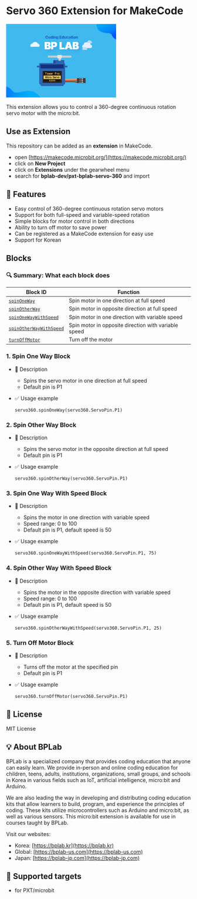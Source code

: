# Servo 360 Extension for MakeCode

![Servo Image](./icon.png)

This extension allows you to control a 360-degree continuous rotation servo motor with the micro:bit.

## Use as Extension

This repository can be added as an **extension** in MakeCode.

- open [https://makecode.microbit.org/](https://makecode.microbit.org/)
- click on **New Project**
- click on **Extensions** under the gearwheel menu
- search for **bplab-dev/pxt-bplab-servo-360** and import

## 🚀 Features

- Easy control of 360-degree continuous rotation servo motors
- Support for both full-speed and variable-speed rotation
- Simple blocks for motor control in both directions
- Ability to turn off motor to save power
- Can be registered as a MakeCode extension for easy use
- Support for Korean

## Blocks

### 🔍 Summary: What each block does

| **Block ID**                 | **Function**                                   |
|-----------------------------|-----------------------------------------------|
| [`spinOneWay`](#1-spin-one-way-block) | Spin motor in one direction at full speed |
| [`spinOtherWay`](#2-spin-other-way-block) | Spin motor in opposite direction at full speed |
| [`spinOneWayWithSpeed`](#3-spin-one-way-with-speed-block) | Spin motor in one direction with variable speed |
| [`spinOtherWayWithSpeed`](#4-spin-other-way-with-speed-block) | Spin motor in opposite direction with variable speed |
| [`turnOffMotor`](#5-turn-off-motor-block) | Turn off the motor |

### 1. Spin One Way Block

- 🔹 Description
  - Spins the servo motor in one direction at full speed
  - Default pin is P1

- ✅ Usage example

  ```blocks
  servo360.spinOneWay(servo360.ServoPin.P1)
  ```

### 2. Spin Other Way Block

- 🔹 Description
  - Spins the servo motor in the opposite direction at full speed
  - Default pin is P1

- ✅ Usage example

  ```blocks
  servo360.spinOtherWay(servo360.ServoPin.P1)
  ```

### 3. Spin One Way With Speed Block

- 🔹 Description
  - Spins the motor in one direction with variable speed
  - Speed range: 0 to 100
  - Default pin is P1, default speed is 50

- ✅ Usage example

  ```blocks
  servo360.spinOneWayWithSpeed(servo360.ServoPin.P1, 75)
  ```

### 4. Spin Other Way With Speed Block

- 🔹 Description
  - Spins the motor in the opposite direction with variable speed
  - Speed range: 0 to 100
  - Default pin is P1, default speed is 50

- ✅ Usage example

  ```blocks
  servo360.spinOtherWayWithSpeed(servo360.ServoPin.P1, 25)
  ```

### 5. Turn Off Motor Block

- 🔹 Description
  - Turns off the motor at the specified pin
  - Default pin is P1

- ✅ Usage example

  ```blocks
  servo360.turnOffMotor(servo360.ServoPin.P1)
  ```

## 📜 License

MIT License

## 💡 About BPLab

BPLab is a specialized company that provides coding education that anyone can easily learn. We provide in-person and online coding education for children, teens, adults, institutions, organizations, small groups, and schools in Korea in various fields such as IoT, artificial intelligence, micro:bit and Arduino.

We are also leading the way in developing and distributing coding education kits that allow learners to build, program, and experience the principles of coding. These kits utilize microcontrollers such as Arduino and micro:bit, as well as various sensors. This micro:bit extension is available for use in courses taught by BPLab.

Visit our websites:

- Korea: [https://bplab.kr](https://bplab.kr)
- Global: [https://bplab-us.com](https://bplab-us.com)
- Japan: [https://bplab-jp.com](https://bplab-jp.com)

## 📍 Supported targets

- for PXT/microbit

<script src="https://makecode.com/gh-pages-embed.js"></script><script>makeCodeRender("{{ site.makecode.home_url }}", "{{ site.github.owner_name }}/{{ site.github.repository_name }}");</script>
